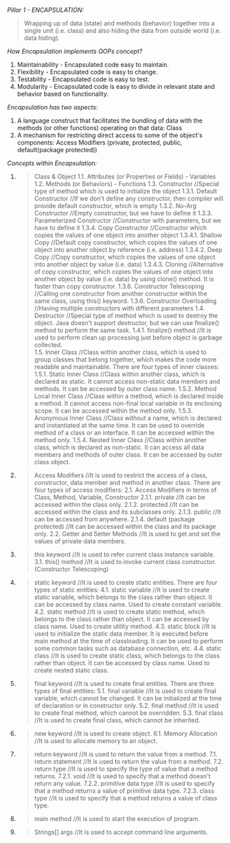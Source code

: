 *Pillar 1 - ENCAPSULATION:*
>Wrapping up of data (state) and methods (behavior) together into a single unit (i.e. class) and also hiding the data from outside world (i.e. data hiding).

_How Encapsulation implements OOPs concept?_
1. Maintainability - Encapsulated code easy to maintain.
2. Flexibility - Encapsulated code is easy to change.
3. Testability - Encapsulated code is easy to test.
4. Modularity - Encapsulated code is easy to divide in relevant state and behavior based on functionality.

_Encapsulation has two aspects:_
1. A language construct that facilitates the bundling of data with the methods (or other functions) operating on that data: Class
2. A mechanism for restricting direct access to some of the object's components: Access Modifiers (private, protected, public, default(package protected))

*Concepts within Encapsulation:*
1. >Class & Object
   >1.1. Attributes (or Properties or Fields) - Variables
   >1.2. Methods (or Behaviors) - Functions
   >1.3. Constructor                           //Special type of method which is used to initialize the object
   >     1.3.1. Default Constructor                  //If we don't define any constructor, then compiler will provide default constructor, which is empty
   >     1.3.2. No-Arg Constructor                   //Empty constructor, but we have to define it
   >     1.3.3. Parameterized Constructor            //Constructor with parameters, but we have to define it
   >     1.3.4. Copy Constructor                     //Constructor which copies the values of one object into another object
   >         1.3.4.1. Shallow Copy                       //Default copy constructor, which copies the values of one object into another object by reference (i.e. address)
   >         1.3.4.2. Deep Copy                          //Copy constructor, which copies the values of one object into another object by value (i.e. data)
   >         1.3.4.3. Cloning                            //Alternative of copy constructor, which copies the values of one object into another object by value (i.e. data) by using clone() method. It is faster than copy constructor.
   >     1.3.6. Constructor Telescoping                 //Calling one constructor from another constructor within the same class, using this() keyword.
   >     1.3.6. Constructor Overloading              //Having multiple constructors with different parameters
   >1.4. Destructor                         //Special type of method which is used to destroy the object. Java doesn't support destructor, but we can use finalize() method to perform the same task.
   >     1.4.1. finalize() method                    //It is used to perform clean up processing just before object is garbage collected.    
   >1.5. Inner Class                        //Class within another class, which is used to group classes that belong together, which makes the code more readable and maintainable. There are four types of inner classes:
   >     1.5.1. Static Inner Class                   //Class within another class, which is declared as static. It cannot access non-static data members and methods. It can be accessed by outer class name.
   >     1.5.2. Method Local Inner Class             //Class within a method, which is declared inside a method. It cannot access non-final local variable in its enclosing scope. It can be accessed within the method only.
   >     1.5.3. Anonymous Inner Class                //Class without a name, which is declared and instantiated at the same time. It can be used to override method of a class or an interface. It can be accessed within the method only.
   >     1.5.4. Nested Inner Class                   //Class within another class, which is declared as non-static. It can access all data members and methods of outer class. It can be accessed by outer class object.
2. >Access Modifiers                         //It is used to restrict the access of a class, constructor, data member and method in another class. There are four types of access modifiers:
   >2.1. Access Modifiers in terms of Class, Method, Variable, Constructor
   >     2.1.1. private                          //It can be accessed within the class only.
   >     2.1.2. protected                        //It can be accessed within the class and its subclasses only.
   >     2.1.3. public                           //It can be accessed from anywhere.
   >     2.1.4. default (package protected)      //It can be accessed within the class and its package only.
   >2.2. Getter and Setter Methods          //It is used to get and set the values of private data members.
3. >this keyword                     //It is used to refer current class instance variable.
   >3.1. this() method              //It is used to invoke current class constructor. (Constructor Telescoping)
4. >static keyword                   //It is used to create static entities. There are four types of static entities:
   >4.1. static variable                    //It is used to create static variable, which belongs to the class rather than object. It can be accessed by class name. Used to create constant variable.
   >4.2. static method                      //It is used to create static method, which belongs to the class rather than object. It can be accessed by class name. Used to create utility method.
   >4.3. static block                       //It is used to initialize the static data member. It is executed before main method at the time of classloading. It can be used to perform some common tasks such as database connection, etc.
   >4.4. static class                       //It is used to create static class, which belongs to the class rather than object. It can be accessed by class name. Used to create nested static class.
5. >final keyword                    //It is used to create final entities. There are three types of final entities:
   >5.1. final variable                     //It is used to create final variable, which cannot be changed. It can be initialized at the time of declaration or in constructor only.
   >5.2. final method                       //It is used to create final method, which cannot be overridden.
   >5.3. final class                        //It is used to create final class, which cannot be inherited.
6. >new keyword                      //It is used to create object.
   >6.1. Memory Allocation                   //It is used to allocate memory to an object.
7. >return keyword                   //It is used to return the value from a method.
   >7.1. return statement                   //It is used to return the value from a method.
   >7.2. return type                        //It is used to specify the type of value that a method returns.
   >     7.2.1. void                             //It is used to specify that a method doesn't return any value.
   >     7.2.2. primitive data type              //It is used to specify that a method returns a value of primitive data type.
   >     7.2.3. class type                       //It is used to specify that a method returns a value of class type.
8. >main method                      //It is used to start the execution of program.
9. >Strings[] args                   //It is used to accept command line arguments.